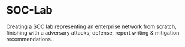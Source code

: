 # SOC-Lab
Creating a SOC lab representing an enterprise network from scratch, finishing with a adversary attacks; defense, report writing & mitigation recommendations.. 
